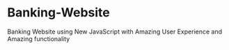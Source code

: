 # Banking-Website
Banking Website using New JavaScript with Amazing User Experience and Amazing functionality 
